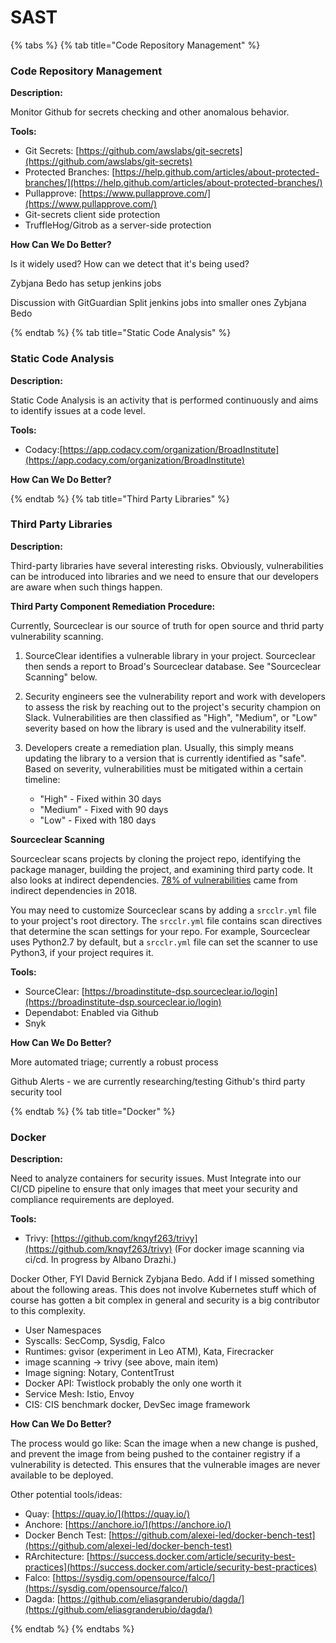 # SAST

{% tabs %}
{% tab title="Code Repository Management" %}

### Code Repository Management

**Description:**

Monitor Github for secrets checking and other anomalous behavior. 

**Tools:**
* Git Secrets: [https://github.com/awslabs/git-secrets](https://github.com/awslabs/git-secrets)
* Protected Branches: [https://help.github.com/articles/about-protected-branches/](https://help.github.com/articles/about-protected-branches/)
* Pullapprove: [https://www.pullapprove.com/](https://www.pullapprove.com/)
* Git-secrets client side protection
* TruffleHog/Gitrob as a server-side protection 

**How Can We Do Better?**

Is it widely used? How can we detect that it's being used? 

Zybjana Bedo has setup jenkins jobs

Discussion with GitGuardian
Split jenkins jobs into smaller ones Zybjana Bedo

{% endtab %}
{% tab title="Static Code Analysis" %}

### Static Code Analysis

**Description:**

Static Code Analysis is an activity that is performed continuously and aims to identify issues at a code level. 

**Tools:**
* Codacy:[https://app.codacy.com/organization/BroadInstitute](https://app.codacy.com/organization/BroadInstitute)

**How Can We Do Better?**

{% endtab %}
{% tab title="Third Party Libraries" %}

### Third Party Libraries

**Description:**

Third-party libraries have several interesting risks. Obviously, vulnerabilities can be introduced into libraries and we need to ensure that our developers are aware when such things happen. 

**Third Party Component Remediation Procedure:**

Currently, Sourceclear is our source of truth for open source and thrid party vulnerability scanning. 

1. SourceClear identifies a vulnerable library in your project. Sourceclear then sends a report to Broad's Sourceclear database. See "Sourceclear Scanning" below.

2. Security engineers see the vulnerability report and work with developers to assess the risk by reaching out to the project's security champion on Slack. Vulnerabilities are then classified as "High", "Medium", or "Low" severity based on how the library is used and the vulnerability itself.

3. Developers create a remediation plan. Usually, this simply means updating the library to a version that is currently identified as "safe". Based on severity, vulnerabilities must be mitigated within a certain timeline:

	* "High" - Fixed within 30 days
	* "Medium" - Fixed with 90 days
	* "Low" - Fixed with 180 days

**Sourceclear Scanning**

Sourceclear scans projects by cloning the project repo, identifying the package manager, building the project, and examining third party code. It also looks at indirect dependencies. [78% of vulnerabilities](https://snyk.io/blog/78-of-vulnerabilities-are-found-in-indirect-dependencies-making-remediation-complex/) came from indirect dependencies in 2018. 

You may need to customize Sourceclear scans by adding a `srcclr.yml` file to your project's root directory. The `srcclr.yml` file contains scan directives that determine the scan settings for your repo. For example, Sourceclear uses Python2.7 by default, but a `srcclr.yml` file can set the scanner to use Python3, if your project requires it.

**Tools:**
* SourceClear: [https://broadinstitute-dsp.sourceclear.io/login](https://broadinstitute-dsp.sourceclear.io/login)
* Dependabot: Enabled via Github
* Snyk

**How Can We Do Better?**

More automated triage; currently a robust process

Github Alerts - we are currently researching/testing Github's third party security tool

{% endtab %}
{% tab title="Docker" %}

### Docker

**Description:**

Need to analyze containers for security issues. Must Integrate into our CI/CD pipeline to ensure that only images that meet your security and compliance requirements are deployed.

**Tools:**
* Trivy: [https://github.com/knqyf263/trivy](https://github.com/knqyf263/trivy) (For docker image scanning via ci/cd. In progress by Albano Drazhi.)

Docker Other, FYI David Bernick Zybjana Bedo. Add if I missed something about the following areas. This does not involve Kubernetes stuff which of course has gotten a bit complex in general and security is a big contributor to this complexity.

* User Namespaces
* Syscalls: SecComp, Sysdig, Falco 
* Runtimes: gvisor (experiment in Leo ATM), Kata, Firecracker
* image scanning → trivy (see above, main item)
* Image signing: Notary, ContentTrust
* Docker API: Twistlock probably the only one worth it
* Service Mesh: Istio, Envoy
* CIS: CIS benchmark docker, DevSec image framework

**How Can We Do Better?**

The process would go like: Scan the image when a new change is pushed, and prevent the image from being pushed to the container registry if a vulnerability is detected. This ensures that the vulnerable images are never available to be deployed.

Other potential tools/ideas:
* Quay: [https://quay.io/](https://quay.io/)
* Anchore: [https://anchore.io/](https://anchore.io/)
* Docker Bench Test: [https://github.com/alexei-led/docker-bench-test](https://github.com/alexei-led/docker-bench-test)
* RArchitecture: [https://success.docker.com/article/security-best-practices](https://success.docker.com/article/security-best-practices)
* Falco: [https://sysdig.com/opensource/falco/](https://sysdig.com/opensource/falco/)
* Dagda: [https://github.com/eliasgranderubio/dagda/](https://github.com/eliasgranderubio/dagda/)

{% endtab %}
{% endtabs %}